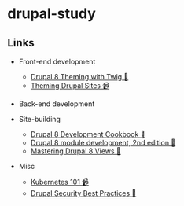 # drupal-study

## Links

* Front-end development

  * [Drupal 8 Theming with Twig 📖](https://www.drupal.org/node/2571555)
  * [Theming Drupal Sites 📹](https://drupalize.me/series/drupal-theming)

* Back-end development

* Site-building

  * [Drupal 8 Development Cookbook 📖](https://www.drupal.org/node/2639888) 
  * [Drupal 8 module development, 2nd edition 📖](https://www.drupal.org/node/3048139)
  * [Mastering Drupal 8 Views 📖](https://www.drupal.org/node/2720275)

* Misc

  * [Kubernetes 101 📹](https://www.youtube.com/playlist?list=PL2_OBreMn7FoYmfx27iSwocotjiikS5BD)
  * [Drupal Security Best Practices 📖](https://www.drupal.org/node/2823484)
